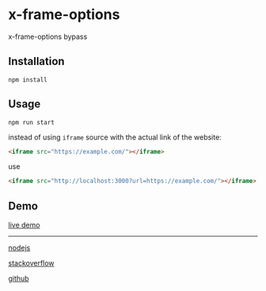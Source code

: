 # x-frame-options
x-frame-options bypass
## Installation
```text
npm install
```
## Usage
```text
npm run start
```

instead of using `iframe` source with the actual link of the website:
```html
<iframe src="https://example.com/"></iframe>
```
use
```html
<iframe src="http://localhost:3000?url=https://example.com/"></iframe>
```

## Demo
[live demo](http://x-frame-options-bypass.herokuapp.com/)

---

[nodejs](http://x-frame-options-bypass.herokuapp.com/?url=https://nodejs.org/en/)

[stackoverflow](http://x-frame-options-bypass.herokuapp.com/?url=https://stackoverflow.com)

[github](http://x-frame-options-bypass.herokuapp.com/?url=https://github.com/)
